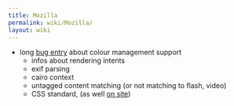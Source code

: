 ```yaml
---
title: Mozilla
permalink: wiki/Mozilla/
layout: wiki
---
```


-   long [bug entry](https://bugzilla.mozilla.org/show_bug.cgi?id=16769)
    about colour management support
    -   infos about rendering intents
    -   exif parsing
    -   cairo context
    -   untagged content matching (or not matching to flash, video)
    -   CSS standard, (as well [on
        site](/wiki/Standards#File_Formats "wikilink"))

